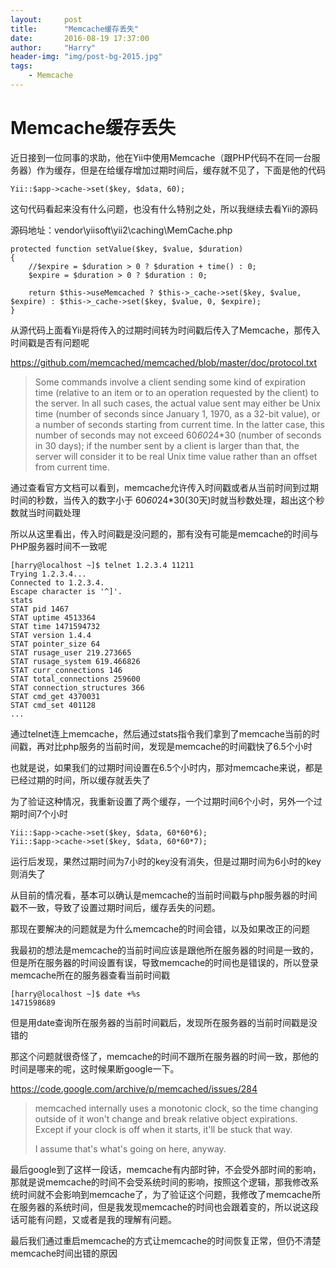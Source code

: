 ```yaml
---
layout:     post
title:      "Memcache缓存丢失"
date:       2016-08-19 17:37:00
author:     "Harry"
header-img: "img/post-bg-2015.jpg"
tags:
    - Memcache
---
```


# Memcache缓存丢失

近日接到一位同事的求助，他在Yii中使用Memcache（跟PHP代码不在同一台服务器）作为缓存，但是在给缓存增加过期时间后，缓存就不见了，下面是他的代码

	Yii::$app->cache->set($key, $data, 60);

这句代码看起来没有什么问题，也没有什么特别之处，所以我继续去看Yii的源码

源码地址：vendor\yiisoft\yii2\caching\MemCache.php

    protected function setValue($key, $value, $duration)
    {
        //$expire = $duration > 0 ? $duration + time() : 0;
        $expire = $duration > 0 ? $duration : 0;

        return $this->useMemcached ? $this->_cache->set($key, $value, $expire) : $this->_cache->set($key, $value, 0, $expire);
    }

从源代码上面看Yii是将传入的过期时间转为时间戳后传入了Memcache，那传入时间戳是否有问题呢

https://github.com/memcached/memcached/blob/master/doc/protocol.txt

> Some commands involve a client sending some kind of expiration time
> (relative to an item or to an operation requested by the client) to
> the server. In all such cases, the actual value sent may either be
> Unix time (number of seconds since January 1, 1970, as a 32-bit
> value), or a number of seconds starting from current time. In the
> latter case, this number of seconds may not exceed 60*60*24*30 (number
> of seconds in 30 days); if the number sent by a client is larger than
> that, the server will consider it to be real Unix time value rather
> than an offset from current time.

通过查看官方文档可以看到，memcache允许传入时间戳或者从当前时间到过期时间的秒数，当传入的数字小于 60*60*24*30(30天)时就当秒数处理，超出这个秒数就当时间戳处理

所以从这里看出，传入时间戳是没问题的，那有没有可能是memcache的时间与PHP服务器时间不一致呢

	[harry@localhost ~]$ telnet 1.2.3.4 11211
	Trying 1.2.3.4...
	Connected to 1.2.3.4.
	Escape character is '^]'.
	stats
	STAT pid 1467
	STAT uptime 4513364
	STAT time 1471594732
	STAT version 1.4.4
	STAT pointer_size 64
	STAT rusage_user 219.273665
	STAT rusage_system 619.466826
	STAT curr_connections 146
	STAT total_connections 259600
	STAT connection_structures 366
	STAT cmd_get 4370031
	STAT cmd_set 401128
	...

通过telnet连上memcache，然后通过stats指令我们拿到了memcache当前的时间戳，再对比php服务的当前时间，发现是memcache的时间戳快了6.5个小时

也就是说，如果我们的过期时间设置在6.5个小时内，那对memcache来说，都是已经过期的时间，所以缓存就丢失了

为了验证这种情况，我重新设置了两个缓存，一个过期时间6个小时，另外一个过期时间7个小时

	Yii::$app->cache->set($key, $data, 60*60*6);
	Yii::$app->cache->set($key, $data, 60*60*7);

运行后发现，果然过期时间为7小时的key没有消失，但是过期时间为6小时的key则消失了

从目前的情况看，基本可以确认是memcache的当前时间戳与php服务器的时间戳不一致，导致了设置过期时间后，缓存丢失的问题。

那现在要解决的问题就是为什么memcache的时间会错，以及如果改正的问题

我最初的想法是memcache的当前时间应该是跟他所在服务器的时间是一致的，但是所在服务器的时间设置有误，导致memcache的时间也是错误的，所以登录memcache所在的服务器查看当前时间戳

	[harry@localhost ~]$ date +%s
	1471598689

但是用date查询所在服务器的当前时间戳后，发现所在服务器的当前时间戳是没错的

那这个问题就很奇怪了，memcache的时间不跟所在服务器的时间一致，那他的时间是哪来的呢，这时候果断google一下。

https://code.google.com/archive/p/memcached/issues/284

> memcached internally uses a monotonic clock, so the time changing outside of it won't change and break relative object expirations. Except if your clock is off when it starts, it'll be stuck that way.
> 
> I assume that's what's going on here, anyway.

最后google到了这样一段话，memcache有内部时钟，不会受外部时间的影响，那就是说memcache的时间不会受系统时间的影响，按照这个逻辑，那我修改系统时间就不会影响到memcache了，为了验证这个问题，我修改了memcache所在服务器的系统时间，但是我发现memcache的时间也会跟着变的，所以说这段话可能有问题，又或者是我的理解有问题。

最后我们通过重启memcache的方式让memcache的时间恢复正常，但仍不清楚memcache时间出错的原因